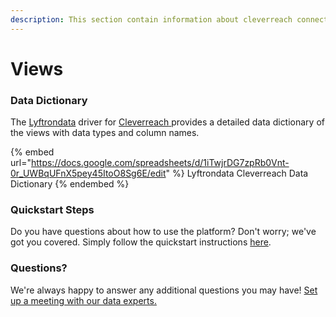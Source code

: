 ```yaml
---
description: This section contain information about cleverreach connector views information
---
```


# Views

### Data Dictionary

The [Lyftrondata](https://www.lyftrondata.com/) driver for [Cleverreach](https://www.lyftrondata.com/integration/marketing-analytics/cleverreach//)[ ](https://www.lyftrondata.com/integration/cleverreach/)provides a detailed data dictionary of the views with data types and column names.

{% embed url="https://docs.google.com/spreadsheets/d/1iTwjrDG7zpRb0Vnt-0r_UWBqUFnX5pey45ItoO8Sg6E/edit" %}
Lyftrondata Cleverreach Data Dictionary
{% endembed %}

### Quickstart Steps

Do you have questions about how to use the platform? Don't worry; we've got you covered. Simply follow the quickstart instructions [here](../README.md).

### Questions? <a href="#questions" id="questions"></a>

We're always happy to answer any additional questions you may have! [Set up a meeting with our data experts.](https://www.lyftrondata.com/book-a-meeting/)


